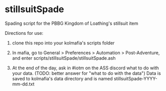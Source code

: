# stillsuitSpade
Spading script for the PBBG Kingdom of Loathing's stillsuit item

Directions for use:

1) clone this repo into your kolmafia's scripts folder

2) In mafia, go to General > Preferences > Automation > Post-Adventure, and enter scripts/stillsuitSpade/stillsuitSpade.ash

3) At the end of the day, ask in #iotm on the ASS discord what to do with your data. (TODO: better answer for "what to do with the data") Data is saved to kolmafia's data directory and is named stillsuitSpade-YYYY-mm-dd.txt